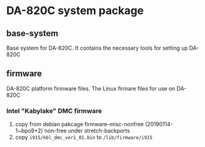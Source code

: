# DA-820C system package

## base-system
Base system for DA-820C. 
It contains the necessary tools for setting up DA-820C

## firmware
DA-820C platform firmware files. 
The Linux firmare files for use on DA-820C

### Intel "Kabylake" DMC firmware
1. copy from debian pakcage firmware-misc-nonfree (20190114-1~bpo9+2) non-free under stretch-backports
2. copy `i915/kbl_dmc_ver1_01.bin` to `/lib/firmware/i915`
